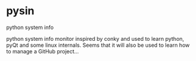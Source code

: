 # pysin
python system info

python system info monitor inspired by conky and used to learn python,
pyQt and some linux internals. 
Seems that it will also be used to learn how to manage a GitHub project...
